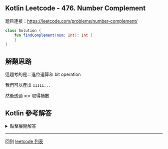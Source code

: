 ## Kotlin Leetcode - 476. Number Complement

題目連接：<https://leetcode.com/problems/number-complement/>

```kotlin
class Solution {
    fun findComplement(num: Int): Int {
    }
}
```

## 解題思路

這題考的是二進位運算和 bit operation

我們可以產出 `11111...` 

然後透過 xor 取得補數

## Kotlin 參考解答


<details>
  <summary>點擊展開解答</summary>


```kotlin
class Solution {
    fun findComplement(num: Int): Int {
        var i = 1
        while (i <= num) {
            i = i shl 1
        }
        return (i-1) xor num  
    }
}
```

</details>

------

回到 [leetcode 列表](index.md)
  
